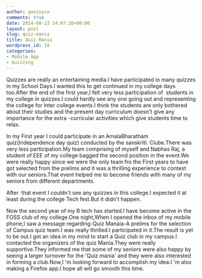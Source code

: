 ```yaml
---
author: geojoyce
comments: true
date: 2014-08-23 14:07:20+00:00
layout: post
slug: quiz-mania
title: Quiz Mania
wordpress_id: 18
categories:
- Mobile App
- Quizzing
---
```


Quizzes are really an entertaining media.I have participated in many quizzes in my School Days.I wanted this to get continued in my college days too.After the end of the first year,I felt very less participation of  students in my college in quizzes.I could hardly see any one going out and representing the college for Inter college events.I think the students are only bothered about their studies and the present day curriculum doesn't give any importance for the extra -curricular activities which give students time to relax.

In my First year I could participate in an AmalaBharatham quiz(Independence day quiz) conducted by the sanskriti. Clube.There was very less participation.My team comprising of myself and Nabhas Raj, a student of EEE of my college bagged the second position in the event.We were really happy since we were the only team fro the First years to have got selected from the prelims and it was a thrilling experience to contest with our seniors.That event helped me to become friends with many of my seniors from different departments.

After  that event I couldn't see any quizzes in this college.I expected it at least during the college Tech fest.But it didn't happen.

Now the second year of my B tech has started.I have become active in the FOSS club of my college.One night,When I opened the inbox of my mobile phone,I saw a message regarding-Quiz Manaia-A prelims for the selection of Campus quiz team.I was really thrilled.I participated in it.The result is yet to be out.I got an idea in my mind to start a Quiz club in my campus.I contacted the organizers of the quiz Mania.They were really supportive.They informed me that some of my seniors were also happy by seeing a larger turnover for the 'Quiz mania' and they were also interested in forming a club.Now,I 'm looking forward to accomplish my idea.I 'm also making a Firefox app.I hope all will go smooth this time.
